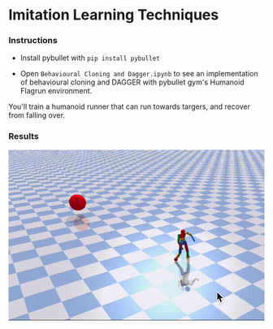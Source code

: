 # Imitation Learning Techniques

### Instructions

- Install pybullet with `pip install pybullet`

- Open `Behavioural Cloning and Dagger.ipynb` to see an implementation of behavioural cloning and DAGGER with pybullet gym's Humanoid Flagrun environment.

You'll train a humanoid runner that can run towards targers, and recover from falling over.

### Results

![](flagrun_adv_fallover.gif)
